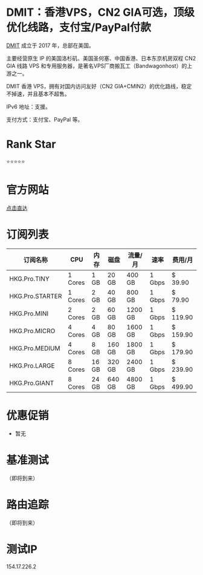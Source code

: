 # DMIT：香港VPS，CN2 GIA可选，顶级优化线路，支付宝/PayPal付款

[DMIT](https://www.dmit.io/aff.php?aff=3171) 成立于 2017 年，总部在美国。

主要经营原生 IP 的美国洛杉矶、美国圣何塞、中国香港、日本东京机房双程 CN2 GIA 线路 VPS 和专用服务器，是著名VPS厂商搬瓦工（Bandwagonhost）的上游之一。

DMIT 香港 VPS，拥有对国内访问友好（CN2 GIA+CMIN2）的优化路线，稳定不掉速，并且基本不超售。

IPv6 地址：支援。

支付方式：支付宝、PayPal 等。

# **Rank Star**

⭐⭐⭐⭐⭐

# **官方网站**

[点击直达](https://www.dmit.io/aff.php?aff=3171)

# **订阅列表**

| 订阅名称 | CPU | 内存 | 磁盘 | 流量/月 | 速率 | 费用/月 |
| --- | --- | --- | --- | --- | --- | --- |
| HKG.Pro.TINY | 1 Cores | 1 GB | 20 GB | 400 GB | 1 Gbps | $ 39.90 |
| HKG.Pro.STARTER | 1 Cores | 2 GB | 40 GB | 800 GB | 1 Gbps | $ 79.90 |
| HKG.Pro.MINI | 2 Cores | 2 GB | 60 GB | 1200 GB | 1 Gbps | $ 119.90 |
| HKG.Pro.MICRO | 4 Cores | 4 GB | 80 GB | 1600 GB | 1 Gbps | $ 159.90 |
| HKG.Pro.MEDIUM | 4 Cores | 8 GB | 160 GB | 1800 GB | 1 Gbps | $ 179.90 |
| HKG.Pro.LARGE | 8 Cores | 16 GB | 320 GB | 2400 GB | 1 Gbps | $ 239.90 |
| HKG.Pro.GIANT | 8 Cores | 24 GB | 640 GB | 4800 GB | 1 Gbps | $ 499.90 |

# **优惠促销**

- 暂无

# **基准测试**

（即将到来）

# **路由追踪**

（即将到来）

# 测试IP

154.17.226.2
